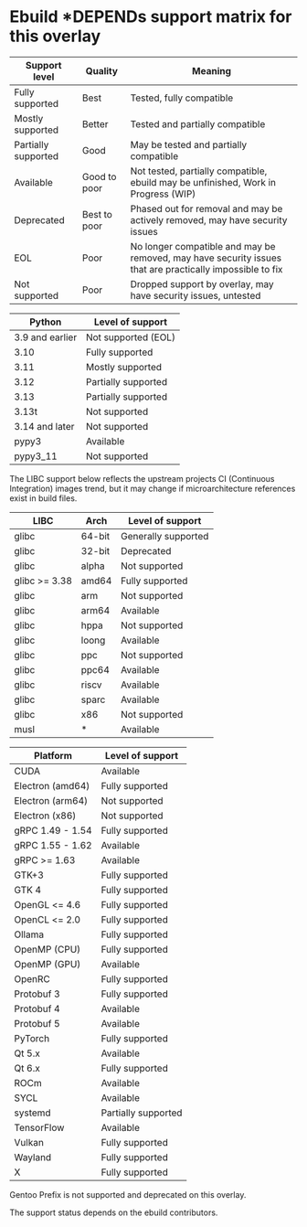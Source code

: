 # Ebuild *DEPENDs support matrix for this overlay

| Support level        | Quality      | Meaning                                                                                                  |
| ---                  | ---          | ---                                                                                                      |
| Fully supported      | Best         | Tested, fully compatible                                                                                 |
| Mostly supported     | Better       | Tested and partially compatible                                                                          |
| Partially supported  | Good         | May be tested and partially compatible                                                                   |
| Available            | Good to poor | Not tested, partially compatible, ebuild may be unfinished, Work in Progress (WIP)                       |
| Deprecated           | Best to poor | Phased out for removal and may be actively removed, may have security issues                             |
| EOL                  | Poor         | No longer compatible and may be removed, may have security issues that are practically impossible to fix |
| Not supported        | Poor         | Dropped support by overlay, may have security issues, untested                                           |

| Python            | Level of support                         |
| ---               | ---                                      |
| 3.9 and earlier   | Not supported (EOL)                      |
| 3.10              | Fully supported                          |
| 3.11              | Mostly supported                         |
| 3.12              | Partially supported                      |
| 3.13              | Partially supported                      |
| 3.13t             | Not supported                            |
| 3.14 and later    | Not supported                            |
| pypy3             | Available                                |
| pypy3_11          | Not supported                            |

The LIBC support below reflects the upstream projects CI (Continuous
Integration) images trend, but it may change if microarchitecture references
exist in build files.

| LIBC              | Arch    | Level of support               |
| ---               | ----    | ---                            |
| glibc             | 64-bit  | Generally supported            |
| glibc             | 32-bit  | Deprecated                     |
| glibc             | alpha   | Not supported                  |
| glibc >= 3.38     | amd64   | Fully supported                |
| glibc             | arm     | Not supported                  |
| glibc             | arm64   | Available                      |
| glibc             | hppa    | Not supported                  |
| glibc             | loong   | Available                      |
| glibc             | ppc     | Not supported                  |
| glibc             | ppc64   | Available                      |
| glibc             | riscv   | Available                      |
| glibc             | sparc   | Available                      |
| glibc             | x86     | Not supported                  |
| musl              | *       | Available                      |

| Platform          | Level of support                         |
| ---               | ---                                      |
| CUDA              | Available                                |
| Electron (amd64)  | Fully supported                          |
| Electron (arm64)  | Not supported                            |
| Electron (x86)    | Not supported                            |
| gRPC 1.49 - 1.54  | Fully supported                          |
| gRPC 1.55 - 1.62  | Available                                |
| gRPC >= 1.63      | Available                                |
| GTK+3             | Fully supported                          |
| GTK 4             | Fully supported                          |
| OpenGL <= 4.6     | Fully supported                          |
| OpenCL <= 2.0     | Fully supported                          |
| Ollama            | Fully supported                          |
| OpenMP (CPU)      | Fully supported                          |
| OpenMP (GPU)      | Available                                |
| OpenRC            | Fully supported                          |
| Protobuf 3        | Fully supported                          |
| Protobuf 4        | Available                                |
| Protobuf 5        | Available                                |
| PyTorch           | Fully supported                          |
| Qt 5.x            | Available                                |
| Qt 6.x            | Fully supported                          |
| ROCm              | Available                                |
| SYCL              | Available                                |
| systemd           | Partially supported                      |
| TensorFlow        | Available                                |
| Vulkan            | Fully supported                          |
| Wayland           | Fully supported                          |
| X                 | Fully supported                          |

Gentoo Prefix is not supported and deprecated on this overlay.

The support status depends on the ebuild contributors.
